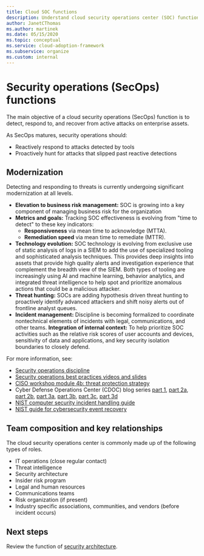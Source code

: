 ```yaml
---
title: Cloud SOC functions
description: Understand cloud security operations center (SOC) functions.
author: JanetCThomas
ms.author: martinek
ms.date: 05/15/2020
ms.topic: conceptual
ms.service: cloud-adoption-framework
ms.subservice: organize
ms.custom: internal
---
```


<!-- docutune:casing CDOC "Cyber Defense Operations Center" -->

# Security operations (SecOps) functions

The main objective of a cloud security operations (SecOps) function is to detect, respond to, and recover from active attacks on enterprise assets.

As SecOps matures, security operations should:

- Reactively respond to attacks detected by tools
- Proactively hunt for attacks that slipped past reactive detections

## Modernization

Detecting and responding to threats is currently undergoing significant modernization at all levels.

- **Elevation to business risk management:** SOC is growing into a key component of managing business risk for the organization
- **Metrics and goals:** Tracking SOC effectiveness is evolving from "time to detect" to these key indicators:
  - **Responsiveness** via mean time to acknowledge (MTTA).
  - **Remediation speed** via mean time to remediate (MTTR).
- **Technology evolution:** SOC technology is evolving from exclusive use of static analysis of logs in a SIEM to add the use of specialized tooling and sophisticated analysis techniques. This provides deep insights into assets that provide high quality alerts and investigation experience that complement the breadth view of the SIEM. Both types of tooling are increasingly using AI and machine learning, behavior analytics, and integrated threat intelligence to help spot and prioritize anomalous actions that could be a malicious attacker.
- **Threat hunting:** SOCs are adding hypothesis driven threat hunting to proactively identify advanced attackers and shift noisy alerts out of frontline analyst queues.
- **Incident management:** Discipline is becoming formalized to coordinate nontechnical elements of incidents with legal, communications, and other teams.
**Integration of internal context:** To help prioritize SOC activities such as the relative risk scores of user accounts and devices, sensitivity of data and applications, and key security isolation boundaries to closely defend.

For more information, see:

- [Security operations discipline](../secure/security-operations.md)
- [Security operations best practices videos and slides](/security/compass/security-operations-videos-and-decks)
- [CISO workshop module 4b: threat protection strategy](/security/ciso-workshop/ciso-workshop-module-4b)
- Cyber Defense Operations Center (CDOC) blog series [part 1](https://www.microsoft.com/security/blog/2019/02/21/lessons-learned-from-the-microsoft-soc-part-1-organization), [part 2a](https://www.microsoft.com/security/blog/2019/04/23/lessons-learned-microsoft-soc-part-2-organizing-people), [part 2b](https://www.microsoft.com/security/blog/2019/06/06/lessons-learned-from-the-microsoft-soc-part-2b-career-paths-and-readiness), [part 3a](https://www.microsoft.com/security/blog/2019/10/07/ciso-series-lessons-learned-from-the-microsoft-soc-part-3a-choosing-soc-tools), [part 3b](https://www.microsoft.com/security/blog/2019/12/23/ciso-series-lessons-learned-from-the-microsoft-soc-part-3b-a-day-in-the-life), [part 3c](https://www.microsoft.com/security/blog/2020/05/04/lessons-learned-microsoft-soc-part-3c/), [part 3d](https://www.microsoft.com/security/blog/2020/06/25/zen-and-the-art-of-threat-hunting/)
- [NIST computer security incident handling guide](https://nvlpubs.nist.gov/nistpubs/SpecialPublications/NIST.SP.800-61r2.pdf)
- [NIST guide for cybersecurity event recovery](https://nvlpubs.nist.gov/nistpubs/SpecialPublications/NIST.SP.800-184.pdf)

## Team composition and key relationships

The cloud security operations center is commonly made up of the following types of roles.

- IT operations (close regular contact)
- Threat intelligence
- Security architecture
- Insider risk program
- Legal and human resources
- Communications teams
- Risk organization (if present)
- Industry specific associations, communities, and vendors (before incident occurs)

## Next steps

Review the function of [security architecture](./cloud-security-architecture.md).
